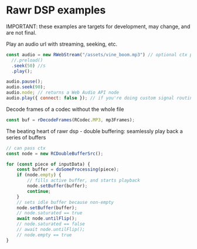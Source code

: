 # Rawr DSP examples

IMPORTANT: these examples are targets for development, may change, and are not final.

Play an audio url with streaming, seeking, etc.

```js
const audio = new RWebStream("/assets/vine_boom.mp3") // optional ctx param
  //.preload()
  .seek(50) //s
  .play();

audio.pause();
audio.seek(90);
audio.node; // returns a Web Audio API node
audio.play({ connect: false }); // if you're doing custom signal routing with audio.node
```

Decode frames of a codec without the whole file

```js
const buf = rDecodeFrames(RCodec.MP3, mp3Frames);
```
The beating heart of rawr dsp - double buffering: seamlessly play back a series of buffers

```js
// can pass ctx
const node = new RCDoubleBufferSrc();

for (const piece of inputData) {
    const buffer = doSomeProcessing(piece);
    if (node.empty) {
        // fills active buffer, and starts playback
        node.setBuffer(buffer);
        continue;
    }
    // sets idle buffer because non-empty
    node.setBuffer(buffer);
    // node.saturated == true
    await node.untilFlip();
    // node.saturated == false
    // await node.untilFlip();
    // node.empty == true
}
```